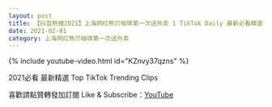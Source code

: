 ```yaml
---
layout: post
title: 【抖音熱搜2021】上海网红熊爪咖啡第一次送外卖 1 TikTok Daily 最新必看精選合集2021 02 01
date: 2021-02-01
category: 上海网红熊爪咖啡第一次送外卖
---
```


{% include youtube-video.html id="KZnvy37qzns" %}

2021必看 最新精選 Top TikTok Trending Clips

喜歡請點贊轉發加訂閱 Like & Subscribe：[YouTube](https://www.youtube.com/channel/UCAoR7VcanIPd04uEq_GIylA/videos)

